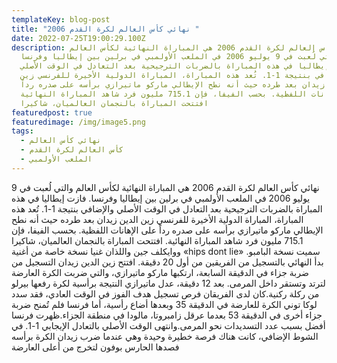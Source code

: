 ```yaml
---
templateKey: blog-post
title: "نهائي كأس العالم لكرة القدم 2006 "
date: 2022-07-25T19:00:29.100Z
description: نهائي كأس العالم لكرة القدم 2006 هي المباراة النهائية لكأس العالم
  والتي لُعبت في 9 يوليو 2006 في الملعب الأولمبي في برلين بين إيطاليا وفرنسا.
  فازت إيطاليا في هذه المباراة بالضربات الترجيحية بعد التعادل في الوقت الأصلي
  والإضافي بنتيجة 1-1. تُعد هذه المباراة، المباراة الدولية الأخيرة للفرنسي زين
  الدين زيدان بعد طرده حيث أنه نطح الإيطالي ماركو ماتيرازي برأسه على صدره رداً
  على الإهانات اللفظية. بحسب الفيفا، فإن 715.1 مليون فرد شاهد المباراة النهائية.
  افتتحت المباراة بالنجمان العالميان، شاكيرا
featuredpost: true
featuredimage: /img/image5.png
tags:
  - نهائي كأس العالم
  - كأس العالم لكرة القدم
  - الملعب الأولمبي
---
```

نهائي كأس العالم لكرة القدم 2006 هي المباراة النهائية لكأس العالم والتي لُعبت في 9 يوليو 2006 في الملعب الأولمبي في برلين بين إيطاليا وفرنسا. فازت إيطاليا في هذه المباراة بالضربات الترجيحية بعد التعادل في الوقت الأصلي والإضافي بنتيجة 1-1. تُعد هذه المباراة، المباراة الدولية الأخيرة للفرنسي زين الدين زيدان بعد طرده حيث أنه نطح الإيطالي ماركو ماتيرازي برأسه على صدره رداً على الإهانات اللفظية. بحسب الفيفا، فإن 715.1 مليون فرد شاهد المباراة النهائية. افتتحت المباراة بالنجمان العالميان، شاكيرا ووايكلف جين واللذان غنيا نسخة خاصة من أغنية «hips dont lie» سميت نسخة البامبو. بدأ النهائي بالتسجيل من الفريقين من أول 20 دقيقة. افتتح زين الدين زيدان التسجيل من ضربة جزاء في الدقيقة السابعة، ارتكبها ماركو ماتيرازي، والتي ضربت الكرة العارضة لترتد وتستقر داخل المرمى. بعد 12 دقيقة، عدل ماتيرازي النتيجة برأسية لكرة رفعها بيرلو من ركلة ركنية.كان لدى الفريقان فرص تسجيل هدف الفوز في الوقت العادي، فقد سدد لوكا توني الكرة للعارضة في الدقيقة 35 وبعدها أضاع رأسية، أما فرنسا فلم تُمنح ضربة جزاء أخرى في الدقيقة 53 بعدما عرقل زامبروتا، مالودا في منطقة الجزاء.ظهرت فرنسا أفضل بسبب عدد التسديدات نحو المرمى.وانتهى الوقت الأصلي بالتعادل الإيجابي 1-1. في الشوط الإضافي، كانت هناك فرصة خطيرة وحيدة وهي عندما ضرب زيدان الكرة برأسه فصدها الحارس بوفون لتخرج من أعلى العارضة